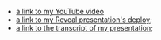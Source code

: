 - [a link to my YouTube video]()
- [a link to my Reveal presentation's deploy](https://rolling-scopes-school.github.io/lidasharova-JSFE2023Q1/presentation/);
- [a link to the transcript of my presentation](https://docs.google.com/document/d/1toV_9uSfivQiXEV5Tq5VvEncB0SIPQeVMFfJyG6xWDs/edit?usp=sharing);
